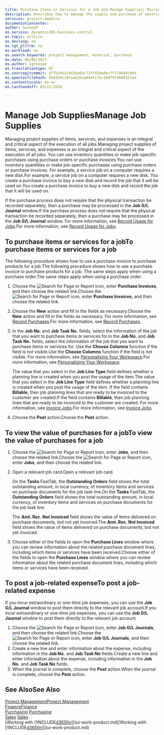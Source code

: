 ```yaml
---
title: Purchase Items or Services for a Job and Manage Supplies| Microsoft Docs
description: Describes how to manage the supply and purchase of material and services to jobs.
services: project-madeira
documentationcenter: 
author: SorenGP
ms.service: dynamics365-business-central
ms.topic: article
ms.devlang: na
ms.tgt_pltfrm: na
ms.workload: na
ms.search.keywords: project management, material, purchase
ms.date: 06/06/2017
ms.author: sgroespe
ms.translationtype: HT
ms.sourcegitcommit: d7fb34e1c9428a64c71ff47be8bcff174649c00d
ms.openlocfilehash: 958439cc8faa62baa044fcfac160797d609323ad
ms.contentlocale: en-au
ms.lasthandoff: 03/22/2018

---
```

# <a name="manage-job-supplies"></a><span data-ttu-id="a4314-103">Manage Job Supplies</span><span class="sxs-lookup"><span data-stu-id="a4314-103">Manage Job Supplies</span></span>
<span data-ttu-id="a4314-104">Managing project supplies of items, services, and expenses is an integral and critical aspect of the execution of all jobs.</span><span class="sxs-lookup"><span data-stu-id="a4314-104">Managing project supplies of items, services, and expenses is an integral and critical aspect of the execution of all jobs.</span></span> <span data-ttu-id="a4314-105">You can use inventory quantities or make job-specific purchases using purchase orders or purchase invoices.</span><span class="sxs-lookup"><span data-stu-id="a4314-105">You can use inventory quantities or make job-specific purchases using purchase orders or purchase invoices.</span></span> <span data-ttu-id="a4314-106">For example, a service job on a computer requires a new disk.</span><span class="sxs-lookup"><span data-stu-id="a4314-106">For example, a service job on a computer requires a new disk.</span></span> <span data-ttu-id="a4314-107">You create a purchase invoice to buy a new disk and record the job that it will be used on.</span><span class="sxs-lookup"><span data-stu-id="a4314-107">You create a purchase invoice to buy a new disk and record the job that it will be used on.</span></span>

<span data-ttu-id="a4314-108">If the purchase process does not require that the physical transaction be recorded separately, then a purchase may be processed in the **Job G/L Journal** window.</span><span class="sxs-lookup"><span data-stu-id="a4314-108">If the purchase process does not require that the physical transaction be recorded separately, then a purchase may be processed in the **Job G/L Journal** window.</span></span> <span data-ttu-id="a4314-109">For more information, see [Record Usage for Jobs](projects-how-record-job-usage.md).</span><span class="sxs-lookup"><span data-stu-id="a4314-109">For more information, see [Record Usage for Jobs](projects-how-record-job-usage.md).</span></span>

## <a name="to-purchase-items-or-services-for-a-job"></a><span data-ttu-id="a4314-110">To purchase items or services for a job</span><span class="sxs-lookup"><span data-stu-id="a4314-110">To purchase items or services for a job</span></span>
<span data-ttu-id="a4314-111">The following procedure shows how to use a purchase invoice to purchase products for a job.</span><span class="sxs-lookup"><span data-stu-id="a4314-111">The following procedure shows how to use a purchase invoice to purchase products for a job.</span></span> <span data-ttu-id="a4314-112">The same steps apply when using a purchase order.</span><span class="sxs-lookup"><span data-stu-id="a4314-112">The same steps apply when using a purchase order.</span></span>  

1. <span data-ttu-id="a4314-113">Choose the ![Search for Page or Report](media/ui-search/search_small.png "Search for Page or Report icon") icon, enter **Purchase Invoices**, and then choose the related link.</span><span class="sxs-lookup"><span data-stu-id="a4314-113">Choose the ![Search for Page or Report](media/ui-search/search_small.png "Search for Page or Report icon") icon, enter **Purchase Invoices**, and then choose the related link.</span></span>  
2. <span data-ttu-id="a4314-114">Choose the **New** action and fill in the fields as necessary.</span><span class="sxs-lookup"><span data-stu-id="a4314-114">Choose the **New** action and fill in the fields as necessary.</span></span> <span data-ttu-id="a4314-115">For more information, see [Record Purchases](purchasing-how-record-purchases.md).</span><span class="sxs-lookup"><span data-stu-id="a4314-115">For more information, see [Record Purchases](purchasing-how-record-purchases.md).</span></span>
3. <span data-ttu-id="a4314-116">In the **Job No.** and **Job Task No.** fields, select the information of the job that you want to purchase items or services for.</span><span class="sxs-lookup"><span data-stu-id="a4314-116">In the **Job No.** and **Job Task No.** fields, select the information of the job that you want to purchase items or services for.</span></span> <span data-ttu-id="a4314-117">Use the **Choose Columns** function if the field is not visible.</span><span class="sxs-lookup"><span data-stu-id="a4314-117">Use the **Choose Columns** function if the field is not visible.</span></span> <span data-ttu-id="a4314-118">For more information, see [Personalising Your Workspace](ui-personalization-user.md).</span><span class="sxs-lookup"><span data-stu-id="a4314-118">For more information, see [Personalizing Your Workspace](ui-personalization-user.md).</span></span>

    <span data-ttu-id="a4314-119">The value that you select in the **Job Line Type** field defines whether a planning line is created when you post the usage of the item.</span><span class="sxs-lookup"><span data-stu-id="a4314-119">The value that you select in the **Job Line Type** field defines whether a planning line is created when you post the usage of the item.</span></span> <span data-ttu-id="a4314-120">If the field contains **Billable**, then job planning lines that are ready to be invoiced to the customer are created.</span><span class="sxs-lookup"><span data-stu-id="a4314-120">If the field contains **Billable**, then job planning lines that are ready to be invoiced to the customer are created.</span></span> <span data-ttu-id="a4314-121">For more information, see [Invoice Jobs](projects-how-invoice-jobs.md).</span><span class="sxs-lookup"><span data-stu-id="a4314-121">For more information, see [Invoice Jobs](projects-how-invoice-jobs.md).</span></span>
4. <span data-ttu-id="a4314-122">Choose the **Post** action.</span><span class="sxs-lookup"><span data-stu-id="a4314-122">Choose the **Post** action.</span></span>

## <a name="to-view-the-value-of-purchases-for-a-job"></a><span data-ttu-id="a4314-123">To view the value of purchases for a job</span><span class="sxs-lookup"><span data-stu-id="a4314-123">To view the value of purchases for a job</span></span>
1. <span data-ttu-id="a4314-124">Choose the ![Search for Page or Report](media/ui-search/search_small.png "Search for Page or Report icon") icon, enter **Jobs**, and then choose the related link.</span><span class="sxs-lookup"><span data-stu-id="a4314-124">Choose the ![Search for Page or Report](media/ui-search/search_small.png "Search for Page or Report icon") icon, enter **Jobs**, and then choose the related link.</span></span>
2. <span data-ttu-id="a4314-125">Open a relevant job card.</span><span class="sxs-lookup"><span data-stu-id="a4314-125">Open a relevant job card.</span></span>

    <span data-ttu-id="a4314-126">On the **Tasks** FastTab, the **Outstanding Orders** field shows the total outstanding amount, in local currency, of inventory items and services on purchase documents for the job task line.</span><span class="sxs-lookup"><span data-stu-id="a4314-126">On the **Tasks** FastTab, the **Outstanding Orders** field shows the total outstanding amount, in local currency, of inventory items and services on purchase documents for the job task line.</span></span>  

    <span data-ttu-id="a4314-127">The **Amt. Rec. Not Invoiced** field shows the value of items delivered on purchase documents, but not yet invoiced.</span><span class="sxs-lookup"><span data-stu-id="a4314-127">The **Amt. Rec. Not Invoiced** field shows the value of items delivered on purchase documents, but not yet invoiced.</span></span>  
3. <span data-ttu-id="a4314-128">Choose either of the fields to open the **Purchase Lines** window where you can review information about the related purchase document lines, including which items or services have been received.</span><span class="sxs-lookup"><span data-stu-id="a4314-128">Choose either of the fields to open the **Purchase Lines** window where you can review information about the related purchase document lines, including which items or services have been received.</span></span>

## <a name="to-post-a-job-related-expense"></a><span data-ttu-id="a4314-129">To post a job-related expense</span><span class="sxs-lookup"><span data-stu-id="a4314-129">To post a job-related expense</span></span>
<span data-ttu-id="a4314-130">If you incur extraordinary or one-time job expenses, you can use the **Job G/L Journal** window to post them directly to the relevant job account.</span><span class="sxs-lookup"><span data-stu-id="a4314-130">If you incur extraordinary or one-time job expenses, you can use the **Job G/L Journal** window to post them directly to the relevant job account.</span></span>

1. <span data-ttu-id="a4314-131">Choose the ![Search for Page or Report](media/ui-search/search_small.png "Search for Page or Report icon") icon, enter **Job G/L Journals**, and then choose the related link.</span><span class="sxs-lookup"><span data-stu-id="a4314-131">Choose the ![Search for Page or Report](media/ui-search/search_small.png "Search for Page or Report icon") icon, enter **Job G/L Journals**, and then choose the related link.</span></span>  
2. <span data-ttu-id="a4314-132">Create a new line and enter information about the expense, including information in the **Job No.** and **Job Task No** fields.</span><span class="sxs-lookup"><span data-stu-id="a4314-132">Create a new line and enter information about the expense, including information in the **Job No.** and **Job Task No** fields.</span></span>  
3. <span data-ttu-id="a4314-133">When the journal is complete, choose the **Post** action.</span><span class="sxs-lookup"><span data-stu-id="a4314-133">When the journal is complete, choose the **Post** action.</span></span>

## <a name="see-also"></a><span data-ttu-id="a4314-134">See Also</span><span class="sxs-lookup"><span data-stu-id="a4314-134">See Also</span></span>
[<span data-ttu-id="a4314-135">Project Management</span><span class="sxs-lookup"><span data-stu-id="a4314-135">Project Management</span></span>](projects-manage-projects.md)  
[<span data-ttu-id="a4314-136">Finance</span><span class="sxs-lookup"><span data-stu-id="a4314-136">Finance</span></span>](finance.md)  
<span data-ttu-id="a4314-137">[Purchasing](purchasing-manage-purchasing.md)       </span><span class="sxs-lookup"><span data-stu-id="a4314-137">[Purchasing](purchasing-manage-purchasing.md)       </span></span>  
<span data-ttu-id="a4314-138">[Sales](sales-manage-sales.md)    </span><span class="sxs-lookup"><span data-stu-id="a4314-138">[Sales](sales-manage-sales.md)    </span></span>  
<span data-ttu-id="a4314-139">[Working with [!INCLUDE[d365fin](includes/d365fin_md.md)]](ui-work-product.md)</span><span class="sxs-lookup"><span data-stu-id="a4314-139">[Working with [!INCLUDE[d365fin](includes/d365fin_md.md)]](ui-work-product.md)</span></span>  

